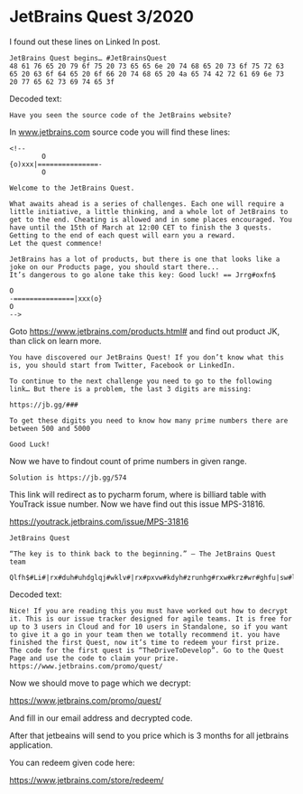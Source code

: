 # JetBrains Quest 3/2020

I found out these lines on Linked In post.

    JetBrains Quest begins… #JetBrainsQuest
    48 61 76 65 20 79 6f 75 20 73 65 65 6e 20 74 68 65 20 73 6f 75 72 63 65 20 63 6f 64 65 20 6f 66 20 74 68 65 20 4a 65 74 42 72 61 69 6e 73 20 77 65 62 73 69 74 65 3f

Decoded text:

    Have you seen the source code of the JetBrains website?
    
In www.jetbrains.com source code you will find these lines:

    <!--
            O
    {o)xxx|===============-
            O
    
    Welcome to the JetBrains Quest.
    
    What awaits ahead is a series of challenges. Each one will require a little initiative, a little thinking, and a whole lot of JetBrains to get to the end. Cheating is allowed and in some places encouraged. You have until the 15th of March at 12:00 CET to finish the 3 quests.
    Getting to the end of each quest will earn you a reward.
    Let the quest commence!
    
    JetBrains has a lot of products, but there is one that looks like a joke on our Products page, you should start there...
    It’s dangerous to go alone take this key: Good luck! == Jrrg#oxfn$
    
    O
    -===============|xxx(o}
    O
    -->

Goto https://www.jetbrains.com/products.html# and find out product JK, than click on learn more.

    You have discovered our JetBrains Quest! If you don’t know what this is, you should start from Twitter, Facebook or LinkedIn.
    
    To continue to the next challenge you need to go to the following link… But there is a problem, the last 3 digits are missing:

    https://jb.gg/###

    To get these digits you need to know how many prime numbers there are between 500 and 5000

    Good Luck!

Now we have to findout count of prime numbers in given range.
    
    Solution is https://jb.gg/574
    
This link will redirect as to pycharm forum, where is billiard table with YouTrack issue number. Now we have find out this issue MPS-31816.
    
https://youtrack.jetbrains.com/issue/MPS-31816

    JetBrains Quest
    
    “The key is to think back to the beginning.” – The JetBrains Quest team
    
    Qlfh$#Li#|rx#duh#uhdglqj#wklv#|rx#pxvw#kdyh#zrunhg#rxw#krz#wr#ghfu|sw#lw1#Wklv#lv#rxu#lvvxh#wudfnhu#ghvljqhg#iru#djloh#whdpv1#Lw#lv#iuhh#iru#xs#wr#6#xvhuv#lq#Forxg#dqg#iru#43#xvhuv#lq#Vwdqgdorqh/#vr#li#|rx#zdqw#wr#jlyh#lw#d#jr#lq#|rxu#whdp#wkhq#zh#wrwdoo|#uhfrpphqg#lw1#|rx#kdyh#ilqlvkhg#wkh#iluvw#Txhvw/#qrz#lw“v#wlph#wr#uhghhp#|rxu#iluvw#sul}h1#Wkh#frgh#iru#wkh#iluvw#txhvw#lv#‟WkhGulyhWrGhyhors†1#Jr#wr#wkh#Txhvw#Sdjh#dqg#xvh#wkh#frgh#wr#fodlp#|rxu#sul}h1#kwwsv=22zzz1mhweudlqv1frp2surpr2txhvw2

Decoded text:

    Nice! If you are reading this you must have worked out how to decrypt it. This is our issue tracker designed for agile teams. It is free for up to 3 users in Cloud and for 10 users in Standalone, so if you want to give it a go in your team then we totally recommend it. you have finished the first Quest, now it’s time to redeem your first prize. The code for the first quest is “TheDriveToDevelop”. Go to the Quest Page and use the code to claim your prize. https://www.jetbrains.com/promo/quest/

Now we should move to page which we decrypt:

https://www.jetbrains.com/promo/quest/

And fill in our email address and decrypted code.

After that jetbeains will send to you price which is 3 months for all jetbrains application.

You can redeem given code here:

https://www.jetbrains.com/store/redeem/
